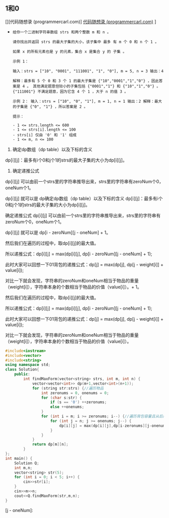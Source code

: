 ## 1和0



[][代码随想录 (programmercarl.com)] [代码随想录 (programmercarl.com)](https://programmercarl.com/0474.一和零.html#思路)  ]



- ```
  给你一个二进制字符串数组 strs 和两个整数 m 和 n 。
  
  请你找出并返回 strs 的最大子集的大小，该子集中 最多 有 m 个 0 和 n 个 1 。
  
  如果 x 的所有元素也是 y 的元素，集合 x 是集合 y 的 子集 。
  
  示例 1：
  
  输入：strs = ["10", "0001", "111001", "1", "0"], m = 5, n = 3 输出：4
  
  解释：最多有 5 个 0 和 3 个 1 的最大子集是 {"10","0001","1","0"} ，因此答案是 4 。 其他满足题意但较小的子集包括 {"0001","1"} 和 {"10","1","0"} 。{"111001"} 不满足题意，因为它含 4 个 1 ，大于 n 的值 3 。
  
  示例 2： 输入：strs = ["10", "0", "1"], m = 1, n = 1 输出：2 解释：最大的子集是 {"0", "1"} ，所以答案是 2 。
  
  提示：
  
  - 1 <= strs.length <= 600
  - 1 <= strs[i].length <= 100
  - strs[i] 仅由 '0' 和 '1' 组成
  - 1 <= m, n <= 100
  ```

  

1. 确定dp数组（dp table）以及下标的含义

dp[i][j]：最多有i个0和j个1的strs的最大子集的大小为dp[i][j]。

1. 确定递推公式

dp[i][j] 可以由前一个strs里的字符串推导出来，strs里的字符串有zeroNum个0，oneNum个1。

dp[i][j] 就可以是 dp确定dp数组（dp table）以及下标的含义
dp[i][j]：最多有i个0和j个1的strs的最大子集的大小为dp[i][j]。

确定递推公式
dp[i][j] 可以由前一个strs里的字符串推导出来，strs里的字符串有zeroNum个0，oneNum个1。

dp[i][j] 就可以是 dp[i - zeroNum][j - oneNum] + 1。

然后我们在遍历的过程中，取dp[i][j]的最大值。

所以递推公式：dp[i][j] = max(dp[i][j], dp[i - zeroNum][j - oneNum] + 1);

此时大家可以回想一下01背包的递推公式：dp[j] = max(dp[j], dp[j - weight[i]] + value[i]);

对比一下就会发现，字符串的zeroNum和oneNum相当于物品的重量（weight[i]），字符串本身的个数相当于物品的价值（value[i]）。+ 1。

然后我们在遍历的过程中，取dp[i][j]的最大值。

所以递推公式：dp[i][j] = max(dp[i][j], dp[i - zeroNum][j - oneNum] + 1);

此时大家可以回想一下01背包的递推公式：dp[j] = max(dp[j], dp[j - weight[i]] + value[i]);

对比一下就会发现，字符串的zeroNum和oneNum相当于物品的重量（weight[i]），字符串本身的个数相当于物品的价值（value[i]）。

```c++
#include<iostream>
#include<vector>
#include<string>
using namespace std;
class Solution{
	public:
		int findMaxForm(vector<string> strs, int m, int n) {
			vector<vector<int>> dp(m+1,vector<int>(n+1));
			for (string str:strs) {//遍历物品
				int zeronums = 0, onenums = 0;
				for (char s:str) {
					if (s == '0') ++zeronums;
					else ++onenums;
				}
				for (int i = m; i >= zeronums; i--) {//遍历背包容量且从后向前遍历
					for (int j = n; j >= onenums; j--) {
						dp[i][j] = max(dp[i][j],dp[i-zeronums][j-onenums]+1);
					}
				}
			}
			return dp[m][n];
		}
};
int main() {
	Solution Q;
	int m,n;
	vector<string> str(5);
	for (int i = 0; i < 5; i++) {
		cin>>str[i];
	}
	cin>>m>>n;
	cout<<Q.findMaxForm(str,m,n);
}
```



[j - oneNum]: